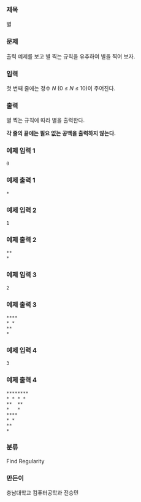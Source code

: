 ### 제목
별

### 문제
<p>출력 예제를 보고 별 찍는 규칙을 유추하여 별을 찍어 보자.</p>

### 입력
<p>첫 번째 줄에는&nbsp;정수 <em>N </em>(0 &le; <em>N</em> &le; 10)이 주어진다.</p>

### 출력
<p>별 찍는 규칙에 따라 별을 출력한다.</p>

<p><strong>각 줄의 끝에는 필요 없는 공백을 출력하지 않는다.</strong></p>

### 예제 입력 1
```
0
```

### 예제 출력 1
```
*
```

### 예제 입력 2
```
1
```

### 예제 출력 2
```
**
*
```

### 예제 입력 3
```
2
```

### 예제 출력 3
```
****
* *
**
*
```

### 예제 입력 4
```
3
```

### 예제 출력 4
```
********
* * * *
**  **
*   *
****
* *
**
*
```

### 분류
Find Regularity

### 만든이
충남대학교 컴퓨터공학과 전승민

